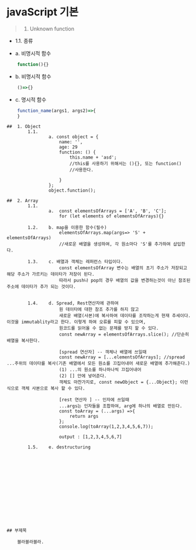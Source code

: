 # javaScript 기본

>  1. Unknown function 

- 1.1. 종류 

- a. 비명시적 함수
```javascript
    function(){} 
```
- b. 비명시적 함수   
```javascript
    ()=>{}
```
    
- c. 명시적 함수  
```javascript
    function_name(args1, args2)=>{ 
    }
```  
    ##  1. Object
            1.1. 
                    a. const object = {
                        name: '',
                        age: 29
                        function: () {
                            this.name + 'asd'; 
                            //this를 사용하기 위해서는 (){}, 또는 function()
                            //사용한다. 

                        }
                    };
                    object.function();
    
    ##  2. Array
            1.1.
                    a.  const elementsOfArrays = ['A', 'B', 'C'];
                        for (let elements of elementsOfArrays){}

            1.2.    b. map을 이용한 함수(필수)
                        elementsOfArrays.map(args=> 'S' + elementsOfArrays)
                        //새로운 배열을 생성하여, 각 원소마다 'S'를 추가하여 삽입한다. 

            1.3.    c. 배열과 객체는 레퍼런스 타입이다. 
                        const elementsOfArray 변수는 배열의 초기 주소가 저장되고 해당 주소가 가르키는 데이타가 저장이 된다. 
                        따라서 push나 pop의 경우 배열의 값을 변경하는것이 아닌 참조된 주소에 데이타가 추가 되는 것이다. 
            

            1.4.    d. Spread, Rest연산자에 관하여 
                        원 데이타에 대한 참조 추가를 하지 않고 
                        새로운 배열(사본)에 복사하여 데이타를 조작하는게 현재 추세이다. 이것을 immutablity라고 한다. 이렇게 하여 오류를 피할 수 있으며, 
                        원코드를 읽어올 수 없는 문제를 방지 할 수 있다. 
                        const newArray = elementsOfArrays.slice(); //단순히 배열을 복사한다.

                        [spread 연산자] -- 객체나 배열에 쓰일때
                        const newArray = [...elementsOfArrays]; //spread ...주위의 데이타를 복사(기존 배열에서 모든 원소를 끄집어내어 새로운 배열에 추가해준다.)
                        (1) ...의 원소를 하나하나씩 끄집어내어
                        (2) [] 안에 넣어준다. 
                        객체도 마찬가지로, const newObject = {...Object}; 이런식으로 객체 사본으로 복사 할 수 있다. 

                        [rest 연산자 ] -- 인자에 쓰일때
                        ...args는 인자들을 조합하여, arg에 하나의 배열로 만든다.
                        const toArray = (...args) =>{
                            return args
                        };
                        console.log(toArray(1,2,3,4,5,6,7));

                        output : [1,2,3,4,5,6,7]
            
            1.5.    e. destructuring













    

    ## 부제목

        블라블라블라.
